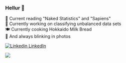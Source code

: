 ### Hellur 👋

<!--
**juliakay/juliakay** is a ✨ _special_ ✨ repository because its `README.md` (this file) appears on your GitHub profile.
-->


📕 Current reading "Naked Statistics" and "Sapiens"  
🤯 Currently working on classifying unbalanced data sets  
🍽 Currently cooking Hokkaido Milk Bread   
📸 And always blinking in photos


[![Linkedin](https://i.stack.imgur.com/gVE0j.png) LinkedIn](https://www.linkedin.com/in/kang-julia/)

![](https://komarev.com/ghpvc/?username=juliakay&label=BAGELS+EATTEN&color=ff69b4)
